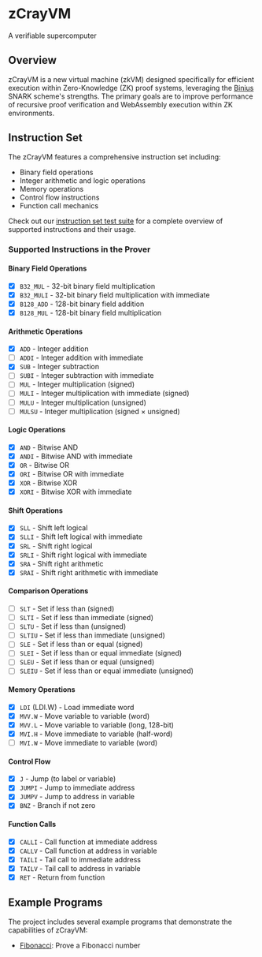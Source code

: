 # zCrayVM
A verifiable supercomputer

## Overview
zCrayVM is a new virtual machine (zkVM) designed specifically for efficient execution within Zero-Knowledge (ZK) proof systems, leveraging the [Binius](https://www.binius.xyz/) SNARK scheme's strengths. The primary goals are to improve performance of recursive proof verification and WebAssembly execution within ZK environments.

## Instruction Set
The zCrayVM features a comprehensive instruction set including:
- Binary field operations
- Integer arithmetic and logic operations
- Memory operations
- Control flow instructions
- Function call mechanics

Check out our [instruction set test suite](examples/opcodes.asm) for a complete overview of supported instructions and their usage.

### Supported Instructions in the Prover

#### Binary Field Operations
- [x] `B32_MUL` - 32-bit binary field multiplication
- [x] `B32_MULI` - 32-bit binary field multiplication with immediate
- [x] `B128_ADD` - 128-bit binary field addition
- [x] `B128_MUL` - 128-bit binary field multiplication

#### Arithmetic Operations
- [x] `ADD` - Integer addition
- [ ] `ADDI` - Integer addition with immediate
- [x] `SUB` - Integer subtraction
- [ ] `SUBI` - Integer subtraction with immediate
- [ ] `MUL` - Integer multiplication (signed)
- [ ] `MULI` - Integer multiplication with immediate (signed)
- [ ] `MULU` - Integer multiplication (unsigned)
- [ ] `MULSU` - Integer multiplication (signed × unsigned)

#### Logic Operations
- [x] `AND` - Bitwise AND
- [x] `ANDI` - Bitwise AND with immediate
- [x] `OR` - Bitwise OR
- [x] `ORI` - Bitwise OR with immediate
- [x] `XOR` - Bitwise XOR
- [x] `XORI` - Bitwise XOR with immediate

#### Shift Operations
- [x] `SLL` - Shift left logical
- [x] `SLLI` - Shift left logical with immediate
- [x] `SRL` - Shift right logical
- [x] `SRLI` - Shift right logical with immediate
- [x] `SRA` - Shift right arithmetic
- [x] `SRAI` - Shift right arithmetic with immediate

#### Comparison Operations
- [ ] `SLT` - Set if less than (signed)
- [ ] `SLTI` - Set if less than immediate (signed)
- [ ] `SLTU` - Set if less than (unsigned)
- [ ] `SLTIU` - Set if less than immediate (unsigned)
- [ ] `SLE` - Set if less than or equal (signed)
- [ ] `SLEI` - Set if less than or equal immediate (signed)
- [ ] `SLEU` - Set if less than or equal (unsigned)
- [ ] `SLEIU` - Set if less than or equal immediate (unsigned)

#### Memory Operations
- [x] `LDI` (LDI.W) - Load immediate word
- [x] `MVV.W` - Move variable to variable (word)
- [x] `MVV.L` - Move variable to variable (long, 128-bit)
- [x] `MVI.H` - Move immediate to variable (half-word)
- [ ] `MVI.W` - Move immediate to variable (word)

#### Control Flow
- [x] `J` - Jump (to label or variable)
- [x] `JUMPI` - Jump to immediate address
- [x] `JUMPV` - Jump to address in variable
- [x] `BNZ` - Branch if not zero

#### Function Calls
- [x] `CALLI` - Call function at immediate address
- [x] `CALLV` - Call function at address in variable
- [x] `TAILI` - Tail call to immediate address
- [x] `TAILV` - Tail call to address in variable
- [x] `RET` - Return from function

## Example Programs
The project includes several example programs that demonstrate the capabilities of zCrayVM:

- [Fibonacci](prover/tests/fibonacci.rs): Prove a Fibonacci number
